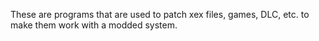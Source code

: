These are programs that are used to patch xex files, games, DLC, etc. to make them work with a modded system.